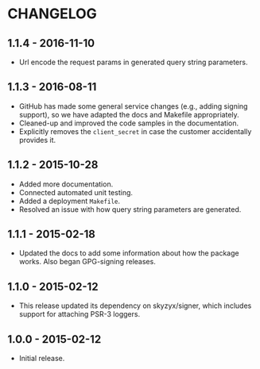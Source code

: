 # CHANGELOG

## 1.1.4 - 2016-11-10
* Url encode the request params in generated query string parameters.

## 1.1.3 - 2016-08-11

* GitHub has made some general service changes (e.g., adding signing support), so we have adapted the docs and Makefile appropriately.
* Cleaned-up and improved the code samples in the documentation.
* Explicitly removes the `client_secret` in case the customer accidentally provides it.

## 1.1.2 - 2015-10-28

* Added more documentation.
* Connected automated unit testing.
* Added a deployment `Makefile`.
* Resolved an issue with how query string parameters are generated.

## 1.1.1 - 2015-02-18

* Updated the docs to add some information about how the package works. Also began GPG-signing releases.

## 1.1.0 - 2015-02-12

* This release updated its dependency on skyzyx/signer, which includes support for attaching PSR-3 loggers.

## 1.0.0 - 2015-02-12

* Initial release.
